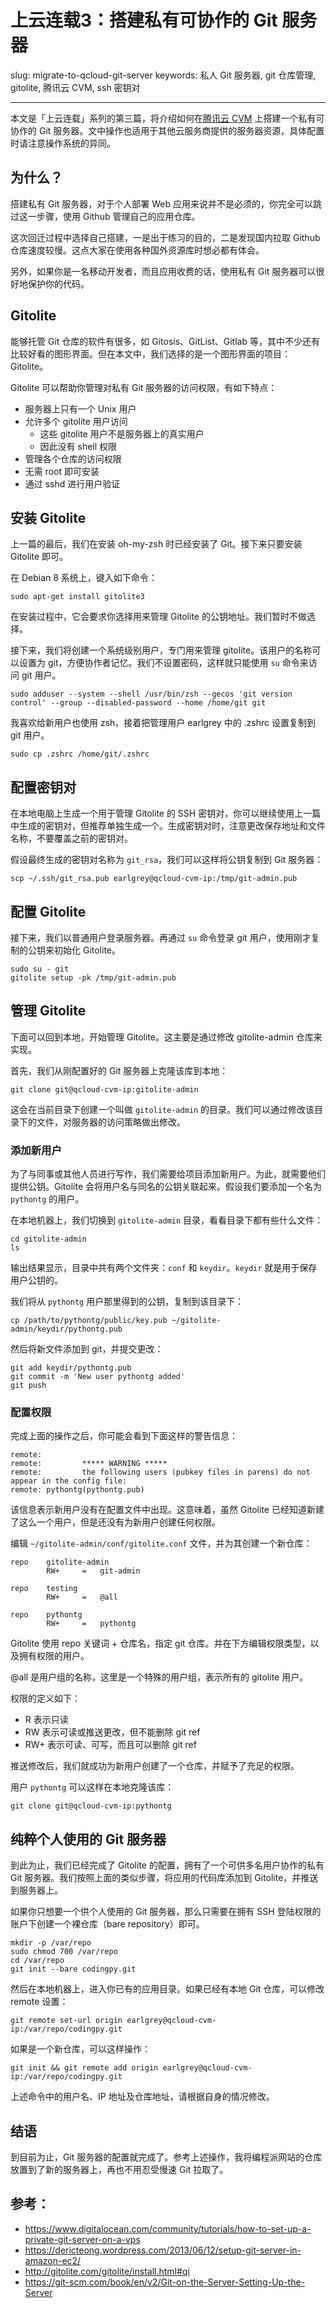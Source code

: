 # 上云连载3：搭建私有可协作的 Git 服务器

slug: migrate-to-qcloud-git-server
keywords: 私人 Git 服务器, git 仓库管理, gitolite, 腾讯云 CVM, ssh 密钥对

***

本文是「上云连载」系列的第三篇，将介绍如何在[腾讯云 CVM](https://www.qcloud.com/product/cvm.html) 上搭建一个私有可协作的 Git 服务器。文中操作也适用于其他云服务商提供的服务器资源，具体配置时请注意操作系统的异同。

## 为什么？

搭建私有 Git 服务器，对于个人部署 Web 应用来说并不是必须的，你完全可以跳过这一步骤，使用 Github 管理自己的应用仓库。

这次回迁过程中选择自己搭建，一是出于练习的目的，二是发现国内拉取 Github 仓库速度较慢。这点大家在使用各种国外资源库时想必都有体会。

另外，如果你是一名移动开发者，而且应用收费的话，使用私有 Git 服务器可以很好地保护你的代码。

## Gitolite

能够托管 Git 仓库的软件有很多，如 Gitosis、GitList、Gitlab 等，其中不少还有比较好看的图形界面。但在本文中，我们选择的是一个图形界面的项目：Gitolite。

Gitolite 可以帮助你管理对私有 Git 服务器的访问权限，有如下特点：

- 服务器上只有一个 Unix 用户
- 允许多个 gitolite 用户访问
  - 这些 gitolite 用户不是服务器上的真实用户
  - 因此没有 shell 权限
- 管理各个仓库的访问权限
- 无需 root 即可安装
- 通过 sshd 进行用户验证

## 安装 Gitolite

上一篇的最后，我们在安装 oh-my-zsh 时已经安装了 Git。接下来只要安装 Gitolite 即可。

在 Debian 8 系统上，键入如下命令：

`sudo apt-get install gitolite3`

在安装过程中，它会要求你选择用来管理 Gitolite 的公钥地址。我们暂时不做选择。

接下来，我们将创建一个系统级别用户，专门用来管理 gitolite。该用户的名称可以设置为 git，方便协作者记忆。我们不设置密码，这样就只能使用 `su` 命令来访问 git 用户。

`sudo adduser --system --shell /usr/bin/zsh --gecos 'git version control' --group --disabled-password --home /home/git git`

我喜欢给新用户也使用 zsh，接着把管理用户 earlgrey 中的 .zshrc 设置复制到 git 用户。

`sudo cp .zshrc /home/git/.zshrc`

## 配置密钥对

在本地电脑上生成一个用于管理 Gitolite 的 SSH 密钥对，你可以继续使用上一篇中生成的密钥对，但推荐单独生成一个。生成密钥对时，注意更改保存地址和文件名称，不要覆盖之前的密钥对。

假设最终生成的密钥对名称为 `git_rsa`，我们可以这样将公钥复制到 Git 服务器：

`scp ~/.ssh/git_rsa.pub earlgrey@qcloud-cvm-ip:/tmp/git-admin.pub`

## 配置 Gitolite

接下来，我们以普通用户登录服务器。再通过 `su` 命令登录 git 用户，使用刚才复制的公钥来初始化 Gitolite。

```
sudo su - git
gitolite setup -pk /tmp/git-admin.pub
```

## 管理 Gitolite

下面可以回到本地，开始管理 Gitolite。这主要是通过修改 gitolite-admin 仓库来实现。

首先，我们从刚配置好的 Git 服务器上克隆该库到本地：

`git clone git@qcloud-cvm-ip:gitolite-admin`

这会在当前目录下创建一个叫做 `gitolite-admin` 的目录。我们可以通过修改该目录下的文件，对服务器的访问策略做出修改。

### 添加新用户

为了与同事或其他人员进行写作，我们需要给项目添加新用户。为此，就需要他们提供公钥。Gitolite 会将用户名与同名的公钥关联起来。假设我们要添加一个名为 `pythontg` 的用户。

在本地机器上，我们切换到 `gitolite-admin` 目录，看看目录下都有些什么文件：

```
cd gitolite-admin
ls
```

输出结果显示，目录中共有两个文件夹：`conf` 和 `keydir`。`keydir` 就是用于保存用户公钥的。

我们将从 `pythontg` 用户那里得到的公钥，复制到该目录下：

`cp /path/to/pythontg/public/key.pub ~/gitolite-admin/keydir/pythontg.pub`

然后将新文件添加到 git，并提交更改：

```
git add keydir/pythontg.pub
git commit -m 'New user pythontg added'
git push
```

### 配置权限

完成上面的操作之后，你可能会看到下面这样的警告信息：

```
remote: 
remote:         ***** WARNING *****
remote:         the following users (pubkey files in parens) do not appear in the config file:
remote: pythontg(pythontg.pub)
```

该信息表示新用户没有在配置文件中出现。这意味着，虽然 Gitolite 已经知道新建了这么一个用户，但是还没有为新用户创建任何权限。

编辑 `~/gitolite-admin/conf/gitolite.conf` 文件，并为其创建一个新仓库：

```
repo    gitolite-admin
        RW+     =   git-admin

repo    testing
        RW+     =   @all

repo	pythontg
		RW+ 	= 	pythontg
```

Gitolite 使用 repo 关键词 + 仓库名，指定 git 仓库。并在下方编辑权限类型，以及拥有权限的用户。

@all 是用户组的名称，这里是一个特殊的用户组，表示所有的 gitolite 用户。

权限的定义如下：

- R 表示只读
- RW 表示可读或推送更改，但不能删除 git ref
- RW+ 表示可读、可写，而且可以删除 git ref

推送修改后，我们就成功为新用户创建了一个仓库，并赋予了充足的权限。

用户 `pythontg` 可以这样在本地克隆该库：

`git clone git@qcloud-cvm-ip:pythontg`

## 纯粹个人使用的 Git 服务器

到此为止，我们已经完成了 Gitolite 的配置，拥有了一个可供多名用户协作的私有 Git 服务器。我们按照上面的类似步骤，将应用的代码库添加到 Gitolite，并推送到服务器上。

如果你只想要一个供个人使用的 Git 服务器，那么只需要在拥有 SSH 登陆权限的账户下创建一个裸仓库（bare repository）即可。

```
mkdir -p /var/repo
sudo chmod 700 /var/repo
cd /var/repo
git init --bare codingpy.git
```

然后在本地机器上，进入你已有的应用目录。如果已经有本地 Git 仓库，可以修改 remote 设置：

`git remote set-url origin earlgrey@qcloud-cvm-ip:/var/repo/codingpy.git`

如果是一个新仓库，可以这样操作：

`git init && git remote add origin earlgrey@qcloud-cvm-ip:/var/repo/codingpy.git`

上述命令中的用户名、IP 地址及仓库地址，请根据自身的情况修改。

## 结语

到目前为止，Git 服务器的配置就完成了。参考上述操作，我将编程派网站的仓库放置到了新的服务器上，再也不用忍受慢速 Git 拉取了。

## 参考：

- https://www.digitalocean.com/community/tutorials/how-to-set-up-a-private-git-server-on-a-vps
- https://dericteong.wordpress.com/2013/06/12/setup-git-server-in-amazon-ec2/
- http://gitolite.com/gitolite/install.html#qi
- https://git-scm.com/book/en/v2/Git-on-the-Server-Setting-Up-the-Server
